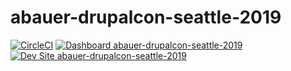 # abauer-drupalcon-seattle-2019

[![CircleCI](https://circleci.com/gh/pantheon-training-org/abauer-drupalcon-seattle-2019.svg?style=shield)](https://circleci.com/gh/pantheon-training-org/abauer-drupalcon-seattle-2019)
[![Dashboard abauer-drupalcon-seattle-2019](https://img.shields.io/badge/dashboard-abauer_drupalcon_seattle_2019-yellow.svg)](https://dashboard.pantheon.io/sites/35952a49-b88d-474a-aea8-c270e557d226#dev/code)
[![Dev Site abauer-drupalcon-seattle-2019](https://img.shields.io/badge/site-abauer_drupalcon_seattle_2019-blue.svg)](http://dev-abauer-drupalcon-seattle-2019.pantheonsite.io/)